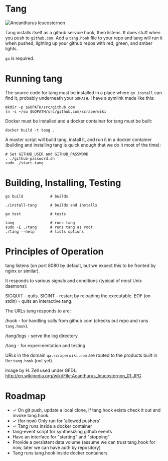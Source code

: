 Tang
====


![Ancanthurus leucosternon](http://upload.wikimedia.org/wikipedia/commons/thumb/3/36/Acanthurus_leucosternon_01.JPG/640px-Acanthurus_leucosternon_01.JPG "Powder Blue Tang")

Tang installs itself as a github service hook, then listens. It
does stuff when you push to `github.com`. Add a `tang.hook` file
to your repo and tang will run it when pushed, lighting up your
github repos with red, green, and amber lights.

`go` is required.

# Running tang

The source code for tang must be installed in a
place where `go install` can find it, probably underneath your
`GOPATH`. I have a symlink made like this:

    mkdir -p $GOPATH/src/github.com
    ln -s ~/sw $GOPATH/src/github.com/scraperwiki

Docker must be installed and a docker container for tang must be
built:

    docker build -t tang .

A master script will build tang, install it, and run it in a
docker container (building and installing tang is quick enough that we
do it most of the time):

    # Set GITHUB_USER and GITHUB_PASSWORD
    . ./github-password.sh
    sudo ./start-tang


# Building, Installing, Testing

    go build            # builds

    ./install-tang      # builds and installs

    go test             # tests

    tang                # runs tang
    sudo -E ./tang      # runs tang as root
    ./tang --help       # lists options

# Principles of Operation

tang listens (on port 8080 by default, but we expect this to be
fronted by nginx or similar).

It responds to various signals and conditions (typical of most
Unix daemons):

SIGQUIT - quits.
SIGINT - restart by reloading the executable.
EOF (on stdin) - quits an interactive tang.

The URLs tang responds to are:

/hook - for handling calls from github.com (checks out repo and
        runs `tang.hook`).

/tang/logs - serve the log directory

/tang - for experimentation and testing

URLs in the domain `qa.scraperwiki.com` are routed to the
products built in the `tang.hook` (not yet).


Image by H. Zell used under GFDL:
http://en.wikipedia.org/wiki/File:Acanthurus_leucosternon_01.JPG


Roadmap
=======

- ✓ On git push, update a local clone, if tang.hook exists check it out and invoke tang.hook.
- ✓ (for now) Only run for 'allowed pushers'
- ✓ Tang runs inside a docker container
- tang-event script for synthesizing github events
- Have an interface for "starting" and "stopping"
- Provide a persistent data volume (assume we can trust tang.hook for now, later we can have auth by repository)
- Tang runs tang.hook inside docker containers
